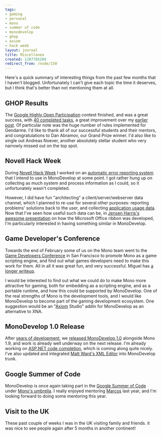 ```yaml
---
tags:
- gaming
- personal
- mono
- summer of code
- monodevelop
- ghop
- axiom
- hack week
layout: journal
title: Miscellanea
created: 1207785204
redirect_from: /node/150
---
```

Here's a quick summary of interesting things from the past few months that I haven't blogged. Unfortunately I can't give each topic the time it deserves, but I think that's better than not mentioning them at all.<!--break-->

## GHOP Results
The <a href="http://code.google.com/opensource/ghop/2007-8/">Google Highly Open Participation</a> contest finished, and was a great success, with <a href="http://code.google.com/p/google-highly-open-participation-mono/issues/list?can=1&q=status:Closed&sort=claimedby&colspec=ID%20Status%20Owner%20ClaimedBy%20DueDate%20Summary">40 completed tasks</a>, a great improvement over my <a href="/journal/2007/12/19/monodevelop_ghop">earlier post</a>. Of particular note was the huge number of rules implemented for Gendarme. I'd like to thank all of our successful students and their mentors, and congratulations to Dan Abramov, our Grand Prize winner. I'd also like to single out Andreas Noever, another absolutely stellar student who very narrowly missed out on the top spot.

## Novell Hack Week
During <a href="http://tirania.org/blog/archive/2008/Feb-23.html">Novell Hack Week</a> I worked on an <a href="http://idea.opensuse.org/content/ideas/error-reporting-library-and-infrastructure">automatic error reporting system</a> that I intend to use in MonoDevelop at some point. I got rather hung up on collecting as much system and process information as I could, so it unfortunately wasn't completed. 

However, I did have fun "architecting" a client/server/webserver data channel, which I planned to re-use for several other purposes: reporting problems' solutions back to the user, and collecting  <a href="http://www.snorp.net/log/2008/01/18/application-usage-monitoring/">application usage data</a>. Now that I've seen how useful such data can be, in <a href="http://blogs.msdn.com/jensenh/archive/2008/03/12/the-story-of-the-ribbon.aspx"> Jensen Harris's awesome presentation</a> on how the Microsoft Office ribbon was developed, I'm particularly interested in having something similar in MonoDevelop.

## Game Developer's Conference
Towards the end of February some of us on the Mono team went to the <a href="http://gdconf.com/">Game Developers Conference</a> in San Francisco to promote Mono as a game scripting engine, and find out what games developers need to make this work for them. All in all it was great fun, and very successful. Miguel has <a href="http://tirania.org/blog/archive/2008/Feb-26.html">a longer writeup</a>.

I would be interested to find out what we could do to make Mono more attractive for gaming, both for embedding as a scripting engine, and as a portable runtime, and how this could be supported by MonoDevelop. One of the real strengths of Mono is the development tools, and I would like MonoDevelop to become part of the gaming development ecosystem. One suggestion would be an "<a href="http://tirania.org/blog/archive/2008/Feb-26.html">Axiom</a> Studio" addin for MonoDevelop as an alternative to XNA.

## MonoDevelop 1.0 Release
After <a href="http://tirania.org/blog/archive/2008/Mar-14.html">years of development</a>, we <a href="http://monodevelop.com/MonoDevelop_1.0_Released">released MonoDevelop 1.0</a> alongside Mono 1.9, and work is already well underway on the next release. I'm already working on <a href="/journal/2008/04/08/an_apologetic_sneak_peek">ASP.NET code completion</a>, which is coming along quite nicely. I've also updated and integrated <a href="http://md-xed.sourceforge.net/">Matt Ward's XML Editor</a> into MonoDevelop trunk.

## Google Summer of Code
MonoDevelop is once again taking part in the <a href="http://code.google.com/soc/2008/">Google Summer of Code</a> under <a href="http://tirania.org/blog/archive/2008/Mar-24.html">Mono's umbrella</a>. I really enjoyed mentoring <a href="http://mdmagsoc.blogspot.com/">Marcos</a> last year, and I'm looking forward to doing some mentoring this year.

## Visit to the UK
These past couple of weeks I was in the UK visiting family and friends. it was nice to see people again after 5 months in another continent!